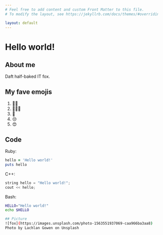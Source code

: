 ```yaml
---
# Feel free to add content and custom Front Matter to this file.
# To modify the layout, see https://jekyllrb.com/docs/themes/#overriding-theme-defaults

layout: default
---
```


# Hello world!

## About me
Daft half-baked IT fox.

## My fave emojis
1. 🏳️‍🌈
2. 🤷🏿‍♀️
2. 🦊
2. 😒
2. 😍

## Code
Ruby:
~~~~ ruby
hello = 'Hello world!'
puts hello
~~~~

C++:
~~~~ c++
string hello = "Hello world!";
cout << hello;
~~~~

Bash:
~~~~ bash
HELLO="Hello world!"
echo $HELLO

## Picture
![fox](https://images.unsplash.com/photo-1563551937069-caa966ba3aa8)
Photo by Lachlan Gowen on Unsplash

